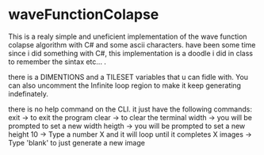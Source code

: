 # waveFunctionColapse
This is a realy simple and uneficient implementation of the wave function colapse algorithm with C# and some ascii characters. have been some time since i did something with C#, this implementation is a doodle i did in class to remember the sintax etc... .

there is a DIMENTIONS and a TILESET variables that u can fidle with. You can also uncomment the Infinite loop region to 
make it keep generating indefinately.

there is no help command on the CLI. it just have the following commands:
  exit    -> to exit the program
  clear   -> to clear the terminal
  width   -> you will be prompted to set a new width
  heigth  -> you will be prompted to set a new height
  10      -> Type a number X and it will loop until it completes X images 
          -> Type 'blank' to just generate a new image
